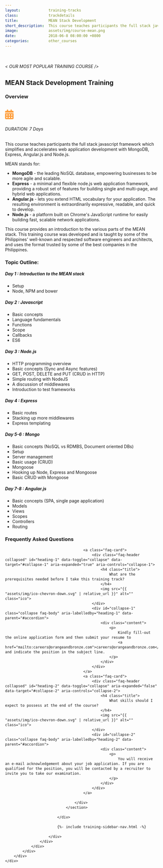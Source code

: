 ```yaml
---
layout:             training-tracks
class:              trackdetails
title:              MEAN Stack Development
short_description:  This course teaches participants the full stack javascript framework which simplifies and accelerates web application development with MongoDB, Express, Angular.js and Node.js.
image:              assets/img/course-mean.png
date:               2018-06-8 08:00:00 +0800
categories:         other_courses
---
```

<div class="section-content">
    <div class="container-fluid auto-1110">
        <div class="row">
            <div class="col">
                <div class="panel-content">
                    <div class="title-section">
                        <img src="{{ "assets/img/title-software.png" | relative_url }}" alt="">
                        <div class="title">
                            <h6>
                                < OUR MOST POPULAR TRAINING COURSE />
                            </h6>
                            <h2>MEAN Stack Development Training</h2>
                        </div>
                    </div>
                    <div class="row" data-sticky-container>
                        <div class="track-panel">
                            <div class="track-content">
                                <section id="overview">
                                    <h3>Overview</h3>
                                    <img class="mb30 img-fluid" src="{{ "assets/img/java-course-cover.jpg" | relative_url }}" alt="">
                                    <div class="track-details">
                                        <div class="details mr40">
                                            <img src="/assets/img/ico-calendar.svg" alt="">
                                            <h6>DURATION: 7 Days</h6>
                                        </div>
                                    </div>
                                    <p>
                                        This course teaches participants the full stack javascript framework which simplifies and accelerates web application development with MongoDB, Express, Angular.js and Node.js.
                                    </p>
                                    <p>
                                        MEAN stands for:
                                        <ul>
                                            <li><b>MongoDB</b> - the leading NoSQL database, empowering businesses to be more agile and scalable.</li>
                                            <li><b>Express</b> - a minimal and flexible node.js web application framework, providing a robust set of features for building single and multi-page, and hybrid web applications.</li>
                                            <li><b>Angular.js</b> - lets you extend HTML vocabulary for your application. The resulting environment is extraordinarily expressive, readable, and quick to develop.</li>
                                            <li><b>Node.js</b> - a platform built on Chrome's JavaScript runtime for easily building fast, scalable network applications.</li>
                                        </ul>
                                    </p>
                                    <p>
                                        This course provides an introduction to the various parts of the MEAN stack. This training course was developed and is taught by some of the Philippines' well-known and respected software engineers and architects, and uses the format trusted by some of the best companies in the Philippines.
                                    </p>
                                </section>
                                <section id="topic-outline">
                                    <h3>
                                        Topic Outline:
                                    </h3>
                                    <h5 class="course-title">Day 1 :  Introduction to the MEAN stack</h5>
                                    <ul class="course-outline">
                                        <li>Setup</li>
                                        <li>Node, NPM and bower</li>
                                    </ul>
                                    <h5 class="course-title">Day 2 :  Javascript</h5>
                                    <ul class="course-outline">
                                        <li>Basic concepts</li>
                                        <li>Language fundamentals</li>
                                        <li>Functions</li>
                                        <li>Scope</li>
                                        <li>Callbacks</li>
                                        <li>ES6</li>
                                    </ul>
                                    <h5 class="course-title">Day 3 : Node.js</h5>
                                    <ul class="course-outline">
                                        <li>HTTP programming overview</li>
                                        <li>Basic concepts (Sync and Async features)</li>
                                        <li>GET, POST, DELETE and PUT (CRUD in HTTP)</li>
                                        <li>Simple routing with NodeJS</li>
                                        <li>A discussion of middlewares</li>
                                        <li>Introduction to test frameworks</li>
                                    </ul>
                                    <h5 class="course-title">Day 4 : Express</h5>
                                    <ul class="course-outline">
                                        <li>Basic routes</li>
                                        <li>Stacking up more middlewares</li>
                                        <li>Express templating</li>
                                    </ul>
                                    <h5 class="course-title">Day 5-6 : Mongo</h5>
                                    <ul class="course-outline">
                                        <li>Basic concepts (NoSQL vs RDMBS, Document oriented DBs)</li>
                                        <li>Setup</li>
                                        <li>Server management</li>
                                        <li>Basic usage (CRUD)</li>
                                        <li>Mongoose</li>
                                        <li>Hooking up Node, Express and Mongoose</li>
                                        <li>Basic CRUD with Mongoose</li>
                                    </ul>
                                    <h5 class="course-title">Day 7-8 : Angular.js</h5>
                                    <ul class="course-outline">
                                        <li>Basic concepts (SPA, single page application)</li>
                                        <li>Models</li>
                                        <li>Views</li>
                                        <li>Scopes</li>
                                        <li>Controllers</li>
                                        <li>Routing</li>
                                    </ul>
                                </section>
                                <section id="faq">
                                    <h3>Frequently Asked Questions</h3>
                                    <div class="faq-list" id="accordion">

                                        <a class="faq-card">
                                            <div class="faq-header collapsed" id="heading-1" data-toggle="collapse" data-target="#collapse-1" aria-expanded="true" aria-controls="collapse-1">
                                                <h4 class="title">
                                                    What are the prerequisites needed before I take this training track?
                                                </h4>
                                                <img src="{{ "assets/img/ico-chevron-down.svg" | relative_url }}" alt="" class="ico">
                                            </div>
                                            <div id="collapse-1" class="collapse faq-body" aria-labelledby="heading-1" data-parent="#accordion">
                                                <div class="content">
                                                    <p>
                                                        Kindly fill-out the online application form and then submit your resume to
                                                        <a href="mailto:careers@orangeandbronze.com">careers@orangeandbronze.com</a> and indicate the position in the subject line.
                                                    </p>
                                                </div>
                                            </div>
                                        </a>
                                        <a class="faq-card">
                                            <div class="faq-header collapsed" id="heading-2" data-toggle="collapse" aria-expanded="false" data-target="#collapse-2" aria-controls="collapse-2">
                                                <h4 class="title">
                                                    What skills should I expect to possess at the end of the course?
                                                </h4>
                                                <img src="{{ "assets/img/ico-chevron-down.svg" | relative_url }}" alt="" class="ico">
                                            </div>
                                            <div id="collapse-2" class="collapse faq-body" aria-labelledby="heading-2" data-parent="#accordion">
                                                <div class="content">
                                                    <p>
                                                        You will receive an e-mail acknowledgement about your job application. If you are qualified for the position, you will be contacted by a recruiter to invite you to take our examination.
                                                    </p>
                                                </div>
                                            </div>
                                        </a>

                                    </div>
                                </section>

                            </div>

                            {%- include training-sidebar-nav.html -%}

                        </div>
                    </div>
                </div>
            </div>
        </div>
    </div>
</div>